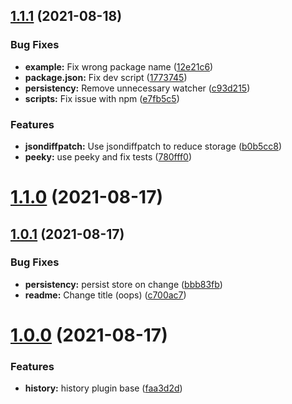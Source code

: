 ## [1.1.1](https://github.com/yassilah/pinia-plugin-history/compare/v1.1.0...v1.1.1) (2021-08-18)


### Bug Fixes

* **example:** Fix wrong package name ([12e21c6](https://github.com/yassilah/pinia-plugin-history/commit/12e21c635238da44d9ae8879d7e0e4d043ac214e))
* **package.json:** Fix dev script ([1773745](https://github.com/yassilah/pinia-plugin-history/commit/17737452bae1ded86f19eea54876b95096243094))
* **persistency:** Remove unnecessary watcher ([c93d215](https://github.com/yassilah/pinia-plugin-history/commit/c93d215d01d60e8bb3bd5cb9edc71142885225dd))
* **scripts:** Fix issue with npm ([e7fb5c5](https://github.com/yassilah/pinia-plugin-history/commit/e7fb5c569de43b09c8a84f84baca417f5d889cd9))


### Features

* **jsondiffpatch:** Use jsondiffpatch to reduce storage ([b0b5cc8](https://github.com/yassilah/pinia-plugin-history/commit/b0b5cc82693e9dcd7979edcd64162e63664e4218))
* **peeky:** use peeky and fix tests ([780fff0](https://github.com/yassilah/pinia-plugin-history/commit/780fff039859b792014d0ea505e1c6acd28275d0))



# [1.1.0](https://github.com/yassilah/pinia-plugin-history/compare/v1.0.1...v1.1.0) (2021-08-17)



## [1.0.1](https://github.com/yassilah/pinia-plugin-history/compare/v1.0.2...v1.0.1) (2021-08-17)




### Bug Fixes

* **persistency:** persist store on change ([bbb83fb](https://github.com/yassilah/pinia-plugin-history/commit/bbb83fb750f530df43a322fa3b123ad0ab3d44c7))
* **readme:** Change title (oops) ([c700ac7](https://github.com/yassilah/pinia-plugin-history/commit/c700ac7045c5e784869e256534acf3ac546c76ec))



# [1.0.0](https://github.com/yassilah/pinia-plugin-history/compare/v0.0.2...v1.0.0) (2021-08-17)


### Features

* **history:** history plugin base ([faa3d2d](https://github.com/yassilah/pinia-plugin-history/commit/faa3d2dcf0b618042a620abe0a9cb6bcef717bdc))



